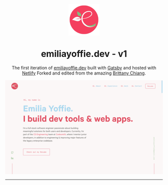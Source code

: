 <div align="center">
  <img alt="Logo" src="./src/images/logo.png" width="100" />
</div>
<h1 align="center">
  emiliayoffie.dev - v1
</h1>
<p align="center">
  The first iteration of <a href="https://emiliayoffie.dev" target="_blank">emiliayoffie.dev</a> built with <a href="https://www.gatsbyjs.org/" target="_blank">Gatsby</a> and hosted with <a href="https://www.netlify.com/" target="_blank">Netlify</a> Forked and edited from the amazing <a href="https://github.com/bchiang7" target="_blank">Brittany Chiang</a>.
</p>
<!-- <p align="center">
  <a href="https://app.netlify.com/sites/emiliayoffie/deploys" target="_blank">
    <img src="https://api.netlify.com/api/v1/badges/" alt="Netlify Status" />
  </a>
</p> -->

![demo](./src/images/demo.png)

---
